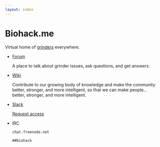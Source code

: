 ```yaml
---
layout: index
---
```


# Biohack.me
Virtual home of [grinders](https://en.wikipedia.org/wiki/Grinder_(biohacking)) everywhere.

* [Forum](https://forum.biohack.me)

  A place to talk about grinder issues, ask questions, and get answers.

* [Wiki](http://wiki.biohack.me)

  Contribute to our growing body of knowledge and make the community better, stronger, and more intelligent, so that we can make people... better, stronger, and more intelligent.

* [Slack](https://grindsyndicate.slack.com/)

  [Request access](https://bhme-slack.herokuapp.com/)

* IRC

  `chat.freenode.net`

  `##biohack`
